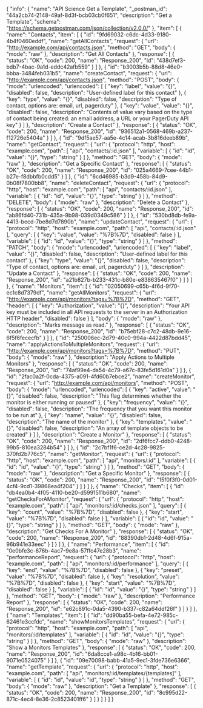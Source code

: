 {
  "info": {
    "name": "API Science Get a Template",
    "_postman_id": "44a2cb74-2148-49af-8d3f-bcb03cb0f651",
    "description": "Get a Template",
    "schema": "https://schema.getpostman.com/json/collection/v2.0.0/"
  },
  "item": [
    {
      "name": "Contacts",
      "item": [
        {
          "id": "9fd69032-c6dc-4d33-9180-4b4f0460eddf",
          "name": "getAllContacts",
          "request": {
            "url": "http://example.com/api/contacts.json",
            "method": "GET",
            "body": {
              "mode": "raw"
            },
            "description": "Get All Contacts"
          },
          "response": [
            {
              "status": "OK",
              "code": 200,
              "name": "Response_200",
              "id": "438d7ef3-bdb7-4bac-9a1d-eddc42afb559"
            }
          ]
        },
        {
          "id": "b3003b5b-88d8-46e0-bbba-3484feb031b5",
          "name": "createContact",
          "request": {
            "url": "http://example.com/api/contacts.json",
            "method": "POST",
            "body": {
              "mode": "urlencoded",
              "urlencoded": [
                {
                  "key": "label",
                  "value": "{}",
                  "disabled": false,
                  "description": "User-defined label for this contact"
                },
                {
                  "key": "type",
                  "value": "{}",
                  "disabled": false,
                  "description": "Type of contact, options are: email, url, pagerduty"
                },
                {
                  "key": "value",
                  "value": "{}",
                  "disabled": false,
                  "description": "Contents of value vary based on the type of contact being created: an email address, a URL or your PagerDuty API key"
                }
              ]
            },
            "description": "Create a Contact"
          },
          "response": [
            {
              "status": "OK",
              "code": 200,
              "name": "Response_200",
              "id": "936512a1-0568-469b-a237-f12726e5404a"
            }
          ]
        },
        {
          "id": "9df5ae57-aa5e-4c14-acab-3b816deeb89b",
          "name": "getContact",
          "request": {
            "url": {
              "protocol": "http",
              "host": "example.com",
              "path": [
                "api",
                "contacts/:id.json"
              ],
              "variable": [
                {
                  "id": "id",
                  "value": "{}",
                  "type": "string"
                }
              ]
            },
            "method": "GET",
            "body": {
              "mode": "raw"
            },
            "description": "Get a Specific Contact"
          },
          "response": [
            {
              "status": "OK",
              "code": 200,
              "name": "Response_200",
              "id": "025a4669-7cee-44b1-b27e-f8dbbfb0cdd5"
            }
          ]
        },
        {
          "id": "6cd46985-b3d9-458b-84d9-0b08f7800bb8",
          "name": "deleteContact",
          "request": {
            "url": {
              "protocol": "http",
              "host": "example.com",
              "path": [
                "api",
                "contacts/:id.json"
              ],
              "variable": [
                {
                  "id": "id",
                  "value": "{}",
                  "type": "string"
                }
              ]
            },
            "method": "DELETE",
            "body": {
              "mode": "raw"
            },
            "description": "Delete a Contact"
          },
          "response": [
            {
              "status": "OK",
              "code": 200,
              "name": "Response_200",
              "id": "ab86fd40-731b-435a-9b98-039d0349c586"
            }
          ]
        },
        {
          "id": "530bd8db-fe9a-4413-becd-7be8d7d7890b",
          "name": "updateContact",
          "request": {
            "url": {
              "protocol": "http",
              "host": "example.com",
              "path": [
                "api",
                "contacts/:id.json"
              ],
              "query": [
                {
                  "key": "value",
                  "value": "%7B%7D",
                  "disabled": false
                }
              ],
              "variable": [
                {
                  "id": "id",
                  "value": "{}",
                  "type": "string"
                }
              ]
            },
            "method": "PATCH",
            "body": {
              "mode": "urlencoded",
              "urlencoded": [
                {
                  "key": "label",
                  "value": "{}",
                  "disabled": false,
                  "description": "User-defined label for this contact"
                },
                {
                  "key": "type",
                  "value": "{}",
                  "disabled": false,
                  "description": "Type of contact, options are: email, url, pagerduty"
                }
              ]
            },
            "description": "Update a Contact"
          },
          "response": [
            {
              "status": "OK",
              "code": 200,
              "name": "Response_200",
              "id": "a21b827b-b233-431c-b80e-e838635467f0"
            }
          ]
        }
      ]
    },
    {
      "name": "Monitors",
      "item": [
        {
          "id": "02050699-c65b-4f6d-9f70-ec1c8d7379df",
          "name": "getAllMonitors",
          "request": {
            "url": "http://example.com/api/monitors?tags=%7B%7D",
            "method": "GET",
            "header": [
              {
                "key": "Authorization",
                "value": "{}",
                "description": "Your API key must be included in all API requests to the server in an Authorization HTTP header",
                "disabled": false
              }
            ],
            "body": {
              "mode": "raw"
            },
            "description": "Marks message as read."
          },
          "response": [
            {
              "status": "OK",
              "code": 200,
              "name": "Response_200",
              "id": "b75ebf28-c7c2-48db-9e16-6f5f6fececfb"
            }
          ]
        },
        {
          "id": "250006ec-2d79-40c0-994a-4422d87bdd45",
          "name": "applyActionsToMultipleMonitors",
          "request": {
            "url": "http://example.com/api/monitors?tags=%7B%7D",
            "method": "PUT",
            "body": {
              "mode": "raw"
            },
            "description": "Apply Actions to Multiple Monitors"
          },
          "response": [
            {
              "status": "OK",
              "code": 200,
              "name": "Response_200",
              "id": "74af99e4-da54-4c79-a67c-83fe5d161d0a"
            }
          ]
        },
        {
          "id": "2fac0a2f-0cda-4375-a091-4fd60b7ebce2",
          "name": "createMonitor",
          "request": {
            "url": "http://example.com/api/monitors",
            "method": "POST",
            "body": {
              "mode": "urlencoded",
              "urlencoded": [
                {
                  "key": "active",
                  "value": "{}",
                  "disabled": false,
                  "description": "This flag determines whether the monitor is either running or paused"
                },
                {
                  "key": "frequency",
                  "value": "{}",
                  "disabled": false,
                  "description": "The frequency that you want this monitor to be run at"
                },
                {
                  "key": "name",
                  "value": "{}",
                  "disabled": false,
                  "description": "The name of the monitor"
                },
                {
                  "key": "templates",
                  "value": "{}",
                  "disabled": false,
                  "description": "An array of template objects to be created"
                }
              ]
            },
            "description": "Create a Monitor"
          },
          "response": [
            {
              "status": "OK",
              "code": 200,
              "name": "Response_200",
              "id": "2df6fcc7-ddb0-4248-99b5-810ea3284b54"
            }
          ]
        },
        {
          "id": "2c7bf1f6-ce2d-4c28-9825-370fd2b776c5",
          "name": "getMonitor",
          "request": {
            "url": {
              "protocol": "http",
              "host": "example.com",
              "path": [
                "api",
                "monitors/:id"
              ],
              "variable": [
                {
                  "id": "id",
                  "value": "{}",
                  "type": "string"
                }
              ]
            },
            "method": "GET",
            "body": {
              "mode": "raw"
            },
            "description": "Get a Specific Monitor"
          },
          "response": [
            {
              "status": "OK",
              "code": 200,
              "name": "Response_200",
              "id": "15f0f3f0-0d01-4cf4-9cd1-39868ea4f204"
            }
          ]
        }
      ]
    },
    {
      "name": "Checks",
      "item": [
        {
          "id": "db4ea0b4-4f05-4110-be20-d5991511b680",
          "name": "getChecksForAMonitor",
          "request": {
            "url": {
              "protocol": "http",
              "host": "example.com",
              "path": [
                "api",
                "monitors/:id/checks.json"
              ],
              "query": [
                {
                  "key": "count",
                  "value": "%7B%7D",
                  "disabled": false
                },
                {
                  "key": "start",
                  "value": "%7B%7D",
                  "disabled": false
                }
              ],
              "variable": [
                {
                  "id": "id",
                  "value": "{}",
                  "type": "string"
                }
              ]
            },
            "method": "GET",
            "body": {
              "mode": "raw"
            },
            "description": "Get Checks For A Monitor"
          },
          "response": [
            {
              "status": "OK",
              "code": 200,
              "name": "Response_200",
              "id": "88390db1-2d48-4d6f-915a-96b941e33eec"
            }
          ]
        }
      ]
    },
    {
      "name": "Performance",
      "item": [
        {
          "id": "0e0bfe3c-676b-4ac7-9e8a-57ffc47e28b3",
          "name": "performanceReport",
          "request": {
            "url": {
              "protocol": "http",
              "host": "example.com",
              "path": [
                "api",
                "monitors/:id/performance"
              ],
              "query": [
                {
                  "key": "end",
                  "value": "%7B%7D",
                  "disabled": false
                },
                {
                  "key": "preset",
                  "value": "%7B%7D",
                  "disabled": false
                },
                {
                  "key": "resolution",
                  "value": "%7B%7D",
                  "disabled": false
                },
                {
                  "key": "start",
                  "value": "%7B%7D",
                  "disabled": false
                }
              ],
              "variable": [
                {
                  "id": "id",
                  "value": "{}",
                  "type": "string"
                }
              ]
            },
            "method": "GET",
            "body": {
              "mode": "raw"
            },
            "description": "Performance Report"
          },
          "response": [
            {
              "status": "OK",
              "code": 200,
              "name": "Response_200",
              "id": "e62c891c-0da5-4390-b337-c82a64ddf26f"
            }
          ]
        }
      ]
    },
    {
      "name": "Templates",
      "item": [
        {
          "id": "dd90ba55-befa-4e72-985c-62461e3ccfdc",
          "name": "showMonitorsTemplates",
          "request": {
            "url": {
              "protocol": "http",
              "host": "example.com",
              "path": [
                "api",
                "monitors/:id/templates"
              ],
              "variable": [
                {
                  "id": "id",
                  "value": "{}",
                  "type": "string"
                }
              ]
            },
            "method": "GET",
            "body": {
              "mode": "raw"
            },
            "description": "Show a Monitors Templates"
          },
          "response": [
            {
              "status": "OK",
              "code": 200,
              "name": "Response_200",
              "id": "6da8cce1-a98c-4b16-bb01-9071e0524075"
            }
          ]
        },
        {
          "id": "09e70098-babb-41a5-9ec1-3fde736e6366",
          "name": "getTemplate",
          "request": {
            "url": {
              "protocol": "http",
              "host": "example.com",
              "path": [
                "api",
                "monitors/:id/templates/{templates]"
              ],
              "variable": [
                {
                  "id": "id",
                  "value": "id",
                  "type": "string"
                }
              ]
            },
            "method": "GET",
            "body": {
              "mode": "raw"
            },
            "description": "Get a Template"
          },
          "response": [
            {
              "status": "OK",
              "code": 200,
              "name": "Response_200",
              "id": "8c995d22-871c-4ec4-8e36-2c8523401ff6"
            }
          ]
        }
      ]
    }
  ]
}